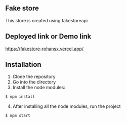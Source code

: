 ## Fake store

This store is created using fakestoreapi 

## Deployed link or Demo link

https://fakestore-rohansx.vercel.app/

## Installation

1. Clone the repository
2. Go into the directory 
3. Install the node modules: 
```sh
$ npm install
```
4. After installing all the node modules, run the project 
```sh
$ npm start
```
